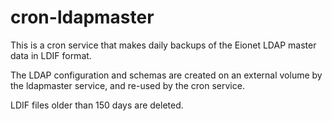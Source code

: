 # cron-ldapmaster


This is a cron service that makes daily backups of the Eionet LDAP master data in LDIF format.

The LDAP configuration and schemas are created on an external volume by the ldapmaster service, and re-used by the cron service.

LDIF files older than 150 days are deleted.
